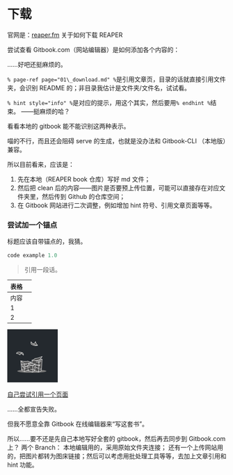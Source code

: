# 下载

官网是：[reaper.fm](https://github.com/ReaperBook/Reabook/tree/eeb033dffcac10aba1bdbf784e40c48b9f0be611/ch1_prepare/reaper.fm) 关于如何下载 REAPER

尝试查看 Gitbook.com（网站编辑器）是如何添加各个内容的：

……好吧还挺麻烦的。

`% page-ref page="01\_download.md" %`是引用文章页，目录的话就直接引用文件夹，会识别 README 的；非目录我估计是文件夹/文件名，试试看。

`% hint style="info" %`是对应的提示，用这个其实，然后要用`% endhint %`结束。 ——挺麻烦的哈？

看看本地的 gitbook 能不能识别这两种表示。

喵的不行，而且还会阻碍 serve 的生成，也就是没办法和 Gitbook-CLI （本地版）兼容。

所以目前看来，应该是：

1. 先在本地（REAPER book 仓库）写好 md 文件；
2. 然后把 clean 后的内容——图片是否要预上传位置，可能可以直接存在对应文件夹里，然后传到 Github 的仓库空间；
3. 在 Gitbook 网站进行二次调整，例如增加 hint 符号、引用文章页面等等。



### 尝试加一个锚点

标题应该自带锚点的，我猜。


```c
code example 1.0

```

> 引用一段话。



| 表格 |  |
| :--- | :--- |
| 内容 |  |
| 1 |  |
| 2 |  |



![自己尝试添加一张图片](./assets/pages.png)

[自己尝试引用一个页面](./02_install.md)

……全都宣告失败。

但我不愿意全靠 Gitbook 在线编辑器来“写这套书”。

所以……要不还是先自己本地写好全套的 gitbook，然后再去同步到 Gitbook.com 上？
两个 Branch：
本地编辑用的，采用原始文件夹连接；
还有一个上传网站用的，把图片都转为图床链接；然后可以考虑用批处理工具等等，去加上文章引用和 hint 功能。



